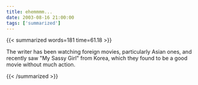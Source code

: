 ```yaml
---
title: ehemmmm...
date: 2003-08-16 21:00:00
tags: ['summarized']
---
```


{{< summarized words=181 time=61.18 >}}

The writer has been watching foreign movies, particularly Asian ones, and recently saw "My Sassy Girl" from Korea, which they found to be a good movie without much action.

{{< /summarized >}}